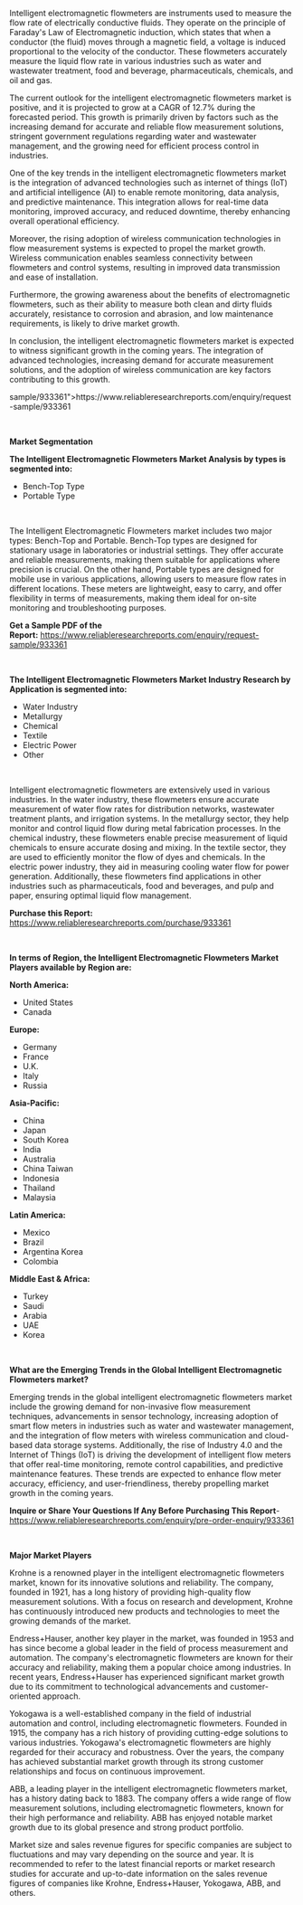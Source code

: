
<p><p>Intelligent electromagnetic flowmeters are instruments used to measure the flow rate of electrically conductive fluids. They operate on the principle of Faraday's Law of Electromagnetic induction, which states that when a conductor (the fluid) moves through a magnetic field, a voltage is induced proportional to the velocity of the conductor. These flowmeters accurately measure the liquid flow rate in various industries such as water and wastewater treatment, food and beverage, pharmaceuticals, chemicals, and oil and gas.</p><p>The current outlook for the intelligent electromagnetic flowmeters market is positive, and it is projected to grow at a CAGR of 12.7% during the forecasted period. This growth is primarily driven by factors such as the increasing demand for accurate and reliable flow measurement solutions, stringent government regulations regarding water and wastewater management, and the growing need for efficient process control in industries.</p><p>One of the key trends in the intelligent electromagnetic flowmeters market is the integration of advanced technologies such as internet of things (IoT) and artificial intelligence (AI) to enable remote monitoring, data analysis, and predictive maintenance. This integration allows for real-time data monitoring, improved accuracy, and reduced downtime, thereby enhancing overall operational efficiency.</p><p>Moreover, the rising adoption of wireless communication technologies in flow measurement systems is expected to propel the market growth. Wireless communication enables seamless connectivity between flowmeters and control systems, resulting in improved data transmission and ease of installation.</p><p>Furthermore, the growing awareness about the benefits of electromagnetic flowmeters, such as their ability to measure both clean and dirty fluids accurately, resistance to corrosion and abrasion, and low maintenance requirements, is likely to drive market growth.</p><p>In conclusion, the intelligent electromagnetic flowmeters market is expected to witness significant growth in the coming years. The integration of advanced technologies, increasing demand for accurate measurement solutions, and the adoption of wireless communication are key factors contributing to this growth.</p></p>
sample/933361">https://www.reliableresearchreports.com/enquiry/request-sample/933361</a></p>
<p>&nbsp;</p>
<p><strong>Market Segmentation</strong></p>
<p><strong>The Intelligent Electromagnetic Flowmeters Market Analysis by types is segmented into:</strong></p>
<p><ul><li>Bench-Top Type</li><li>Portable Type</li></ul></p>
<p>&nbsp;</p>
<p><p>The Intelligent Electromagnetic Flowmeters market includes two major types: Bench-Top and Portable. Bench-Top types are designed for stationary usage in laboratories or industrial settings. They offer accurate and reliable measurements, making them suitable for applications where precision is crucial. On the other hand, Portable types are designed for mobile use in various applications, allowing users to measure flow rates in different locations. These meters are lightweight, easy to carry, and offer flexibility in terms of measurements, making them ideal for on-site monitoring and troubleshooting purposes.</p></p>
<p><strong>Get a Sample PDF of the Report:</strong>&nbsp;<a href="https://www.reliableresearchreports.com/enquiry/request-sample/933361">https://www.reliableresearchreports.com/enquiry/request-sample/933361</a></p>
<p>&nbsp;</p>
<p><strong>The Intelligent Electromagnetic Flowmeters Market Industry Research by Application is segmented into:</strong></p>
<p><ul><li>Water Industry</li><li>Metallurgy</li><li>Chemical</li><li>Textile</li><li>Electric Power</li><li>Other</li></ul></p>
<p>&nbsp;</p>
<p><p>Intelligent electromagnetic flowmeters are extensively used in various industries. In the water industry, these flowmeters ensure accurate measurement of water flow rates for distribution networks, wastewater treatment plants, and irrigation systems. In the metallurgy sector, they help monitor and control liquid flow during metal fabrication processes. In the chemical industry, these flowmeters enable precise measurement of liquid chemicals to ensure accurate dosing and mixing. In the textile sector, they are used to efficiently monitor the flow of dyes and chemicals. In the electric power industry, they aid in measuring cooling water flow for power generation. Additionally, these flowmeters find applications in other industries such as pharmaceuticals, food and beverages, and pulp and paper, ensuring optimal liquid flow management.</p></p>
<p><strong>Purchase this Report:</strong>&nbsp; <a href="https://www.reliableresearchreports.com/purchase/933361">https://www.reliableresearchreports.com/purchase/933361</a></p>
<p>&nbsp;</p>
<p><strong>In terms of Region, the Intelligent Electromagnetic Flowmeters Market Players available by Region are:</strong></p>
<p>
    <p> <strong> North America: </strong>
        <ul>
            <li>United States</li>
            <li>Canada</li>
        </ul>
        </p> 
    <p> <strong> Europe: </strong>
        <ul>
            <li>Germany</li>
            <li>France</li>
            <li>U.K.</li>
            <li>Italy</li>
            <li>Russia</li>
        </ul>
        </p> 
    <p> <strong> Asia-Pacific: </strong>
        <ul>
            <li>China</li>
            <li>Japan</li>
            <li>South Korea</li>
            <li>India</li>
            <li>Australia</li>
            <li>China Taiwan</li>
            <li>Indonesia</li>
            <li>Thailand</li>
            <li>Malaysia</li>
        </ul>
        </p> 
    <p> <strong> Latin America: </strong>
        <ul>
            <li>Mexico</li>
            <li>Brazil</li>
            <li>Argentina Korea</li>
            <li>Colombia</li>
        </ul>
        </p> 
    <p> <strong> Middle East & Africa: </strong>
        <ul>
            <li>Turkey</li>
            <li>Saudi</li>
            <li>Arabia</li>
            <li>UAE</li>
            <li>Korea</li>
        </ul>
    </p>
    </p>
<p>&nbsp;</p>
<p><strong>What are the Emerging Trends in the Global Intelligent Electromagnetic Flowmeters market?</strong></p>
<p><p>Emerging trends in the global intelligent electromagnetic flowmeters market include the growing demand for non-invasive flow measurement techniques, advancements in sensor technology, increasing adoption of smart flow meters in industries such as water and wastewater management, and the integration of flow meters with wireless communication and cloud-based data storage systems. Additionally, the rise of Industry 4.0 and the Internet of Things (IoT) is driving the development of intelligent flow meters that offer real-time monitoring, remote control capabilities, and predictive maintenance features. These trends are expected to enhance flow meter accuracy, efficiency, and user-friendliness, thereby propelling market growth in the coming years.</p></p>
<p><strong>Inquire or Share Your Questions If Any Before Purchasing This Report</strong>- <a href="https://www.reliableresearchreports.com/enquiry/pre-order-enquiry/933361">https://www.reliableresearchreports.com/enquiry/pre-order-enquiry/933361</a></p>
<p>&nbsp;</p>
<p><strong>Major Market Players</strong></p>
<p><p>Krohne is a renowned player in the intelligent electromagnetic flowmeters market, known for its innovative solutions and reliability. The company, founded in 1921, has a long history of providing high-quality flow measurement solutions. With a focus on research and development, Krohne has continuously introduced new products and technologies to meet the growing demands of the market.</p><p>Endress+Hauser, another key player in the market, was founded in 1953 and has since become a global leader in the field of process measurement and automation. The company's electromagnetic flowmeters are known for their accuracy and reliability, making them a popular choice among industries. In recent years, Endress+Hauser has experienced significant market growth due to its commitment to technological advancements and customer-oriented approach.</p><p>Yokogawa is a well-established company in the field of industrial automation and control, including electromagnetic flowmeters. Founded in 1915, the company has a rich history of providing cutting-edge solutions to various industries. Yokogawa's electromagnetic flowmeters are highly regarded for their accuracy and robustness. Over the years, the company has achieved substantial market growth through its strong customer relationships and focus on continuous improvement.</p><p>ABB, a leading player in the intelligent electromagnetic flowmeters market, has a history dating back to 1883. The company offers a wide range of flow measurement solutions, including electromagnetic flowmeters, known for their high performance and reliability. ABB has enjoyed notable market growth due to its global presence and strong product portfolio.</p><p>Market size and sales revenue figures for specific companies are subject to fluctuations and may vary depending on the source and year. It is recommended to refer to the latest financial reports or market research studies for accurate and up-to-date information on the sales revenue figures of companies like Krohne, Endress+Hauser, Yokogawa, ABB, and others.</p></p>
